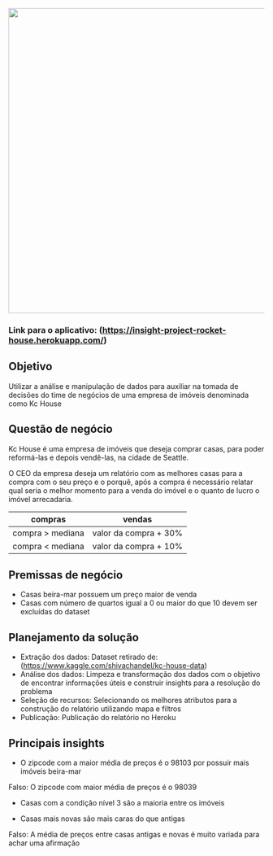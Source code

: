 <p align="center">
  <img src="https://user-images.githubusercontent.com/67663958/122058746-4fbbf680-cdc2-11eb-9da7-8853ecf8894e.gif" width="600" />
</p>

### Link para o aplicativo: (https://insight-project-rocket-house.herokuapp.com/)
## Objetivo
Utilizar a análise e manipulação de dados para auxiliar na tomada de decisões do time de negócios de uma empresa de imóveis denominada como Kc House
 
## Questão de negócio
<p>Kc House é uma empresa de imóveis que deseja comprar casas, para poder reformá-las e depois vendê-las, na cidade de Seattle.</p>
<p>O CEO da empresa deseja um relatório com as melhores casas para a compra com o seu preço e o porquê, após a compra é necessário relatar qual seria o melhor momento para a venda do imóvel e o quanto de lucro o imóvel arrecadaria.</p>

| compras  | vendas  |   
|---|---|
| compra > mediana  | valor da compra + 30%  |  
|  compra < mediana | valor da compra + 10%  |  

## Premissas de negócio
* Casas beira-mar possuem um preço maior de venda
* Casas com número de quartos igual a 0 ou maior do que 10 devem ser excluídas do dataset

## Planejamento da solução
* Extração dos dados: Dataset retirado de: (https://www.kaggle.com/shivachandel/kc-house-data)
* Análise dos dados: Limpeza e transformação dos dados com o objetivo de encontrar informações úteis e construir insights para a resolução do problema
* Seleção de recursos: Selecionando os melhores atributos para a construção do relatório utilizando mapa e filtros
* Publicação: Publicação do relatório no Heroku

## Principais insights
* O zipcode com a maior média de preços é o 98103 por possuir mais imóveis beira-mar
<p>Falso: O zipcode com maior média de preços é o 98039</p>

* Casas com a condição nível 3 são a maioria entre os imóveis

* Casas mais novas são mais caras do que antigas
<p>Falso: A média de preços entre casas antigas e novas é muito variada para achar uma afirmação</p>
